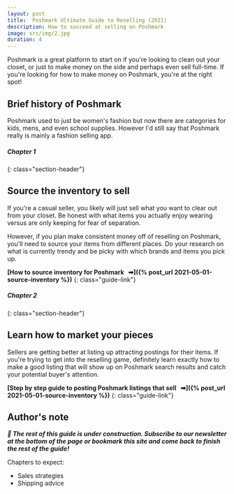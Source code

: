 ```yaml
---
layout: post
title:  Poshmark Ultimate Guide to Reselling (2021)
description: How to succeed at selling on Poshmark
image: src/img/2.jpg
duration: 4
---
```


Poshmark is a great platform to start on if you're looking to clean out your closet, or just to make money on the side and perhaps even sell full-time. If you're looking for how to make money on Poshmark, you're at the right spot!

<!-- **Author's Note:** There is literally *so* much to talk about that I've included links under each section for more in-depth explanations. I suggest reading through this guide first and then reading the other guides afterward to learn more. -->


## Brief history of Poshmark

Poshmark used to just be women's fashion but now there are categories for kids, mens, and even school supplies. However I'd still say that Poshmark really is mainly a fashion selling app. 


##### Chapter 1
{: class="section-header"}
## Source the inventory to sell

If you're a casual seller, you likely will just sell what you want to clear out from your closet. Be honest with what items you actually enjoy wearing versus are only keeping for fear of separation.

However, if you plan make consistent money off of reselling on Poshmark, you'll need to source your items from different places. Do your research on what is currently trendy and be picky with which brands and items you pick up.

**[How to source inventory for Poshmark &nbsp; &#10145;]({% post_url 2021-05-01-source-inventory %})**
{: class="guide-link"}

##### Chapter 2
{: class="section-header"}
## Learn how to market your pieces

Sellers are getting better at listing up attracting postings for their items. If you're trying to get into the reselling game, definitely learn exactly how to make a good listing that will show up on Poshmark search results and catch your potential buyer's attention.

**[Step by step guide to posting Poshmark listings that sell &nbsp; &#10145;]({% post_url 2021-05-01-source-inventory %})**
{: class="guide-link"}


## Author's note
***🚧  The rest of this guide is under construction. Subscribe to our newsletter at the bottom of the page or bookmark this site and come back to finish the rest of the guide!***

Chapters to expect:
+  Sales strategies
+  Shipping advice
